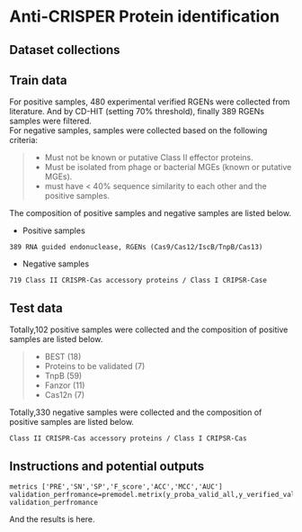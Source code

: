 Anti-CRISPER Protein identification
===
Dataset collections
-------
Train data
--
For positive samples, 480 experimental verified RGENs were collected from literature.
And by CD-HIT (setting 70% threshold), finally 389 RGENs samples were filtered.        
For negative samples, samples were collected based on the following criteria:
>* Must not be known or putative Class II effector proteins.
>* Must be isolated from phage or bacterial MGEs (known or putative MGEs).
>* must have < 40% sequence similarity to each other and the positive samples.

The composition of positive samples and negative samples are listed below.

* Positive samples 

`389 RNA guided endonuclease, RGENs (Cas9/Cas12/IscB/TnpB/Cas13)` 

* Negative samples

`719 Class II CRISPR-Cas accessory proteins / Class I CRIPSR-Case `

Test data
----
Totally,102 positive samples were collected and the composition of positive samples are listed below.
>* BEST (18)  
>* Proteins to be validated (7)  
>* TnpB (59)  
>* Fanzor (11)  
>* Cas12n (7)  

Totally,330 negative samples were collected and the composition of positive samples are listed below.  

`Class II CRISPR-Cas accessory proteins / Class I CRIPSR-Cas`


Instructions and potential outputs
-----
```
metrics ['PRE','SN','SP','F_score','ACC','MCC','AUC']
validation_perfromance=premodel.metrix(y_proba_valid_all,y_verified_valid_all)
validation_perfromance
```
And the results is here.
